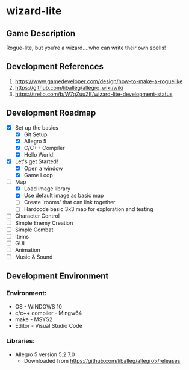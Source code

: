 # wizard-lite

## Game Description
Rogue-lite, but you're a wizard....who can write their own spells!

## Development References
1. https://www.gamedeveloper.com/design/how-to-make-a-roguelike
2. https://github.com/liballeg/allegro_wiki/wiki
3. https://trello.com/b/W7qZuuZE/wizard-lite-development-status

## Development Roadmap
- [x] Set up the basics
    - [x] Git Setup
    - [x] Allegro 5
    - [x] C/C++ Compiler 
    - [x] Hello World!
- [x] Let's get Started!
    - [x] Open a window
    - [x] Game Loop
- [ ] Map
    - [x] Load image library
    - [x] Use default image as basic map
    - [ ] Create 'rooms' that can link together
    - [ ] Hardcode basic 3x3 map for exploration and testing
- [ ] Character Control
- [ ] Simple Enemy Creation
- [ ] Simple Combat
- [ ] Items
- [ ] GUI
- [ ] Animation
- [ ] Music & Sound

## Development Environment
### Environment:
* OS              -   WINDOWS 10
* c/c++ compiler  -   Mingw64
* make            -   MSYS2
* Editor          -   Visual Studio Code

### Libraries:
* Allegro 5 version 5.2.7.0
    * Downloaded from https://github.com/liballeg/allegro5/releases
